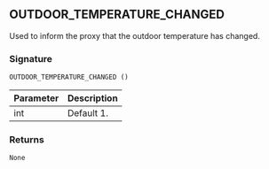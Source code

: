 ## OUTDOOR\_TEMPERATURE\_CHANGED

Used to inform the proxy that the outdoor temperature has changed.


### Signature

`OUTDOOR_TEMPERATURE_CHANGED ()` 


| Parameter | Description |
| --- | --- |
| int | Default 1. |


### Returns

`None`


